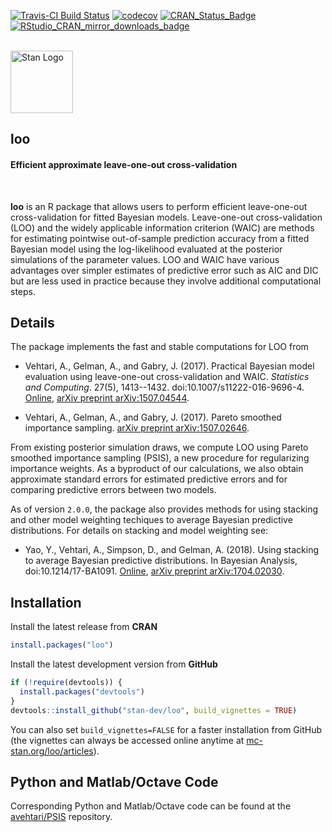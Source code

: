 [![Travis-CI Build Status](https://travis-ci.org/stan-dev/loo.svg?branch=master)](https://travis-ci.org/stan-dev/loo)
[![codecov](https://codecov.io/gh/stan-dev/loo/branch/master/graph/badge.svg)](https://codecov.io/github/stan-dev/loo?branch=master)
[![CRAN_Status_Badge](http://www.r-pkg.org/badges/version/loo?color=blue)](http://cran.r-project.org/web/packages/loo)
[![RStudio_CRAN_mirror_downloads_badge](http://cranlogs.r-pkg.org/badges/grand-total/loo?color=blue)](http://cran.r-project.org/web/packages/loo)

<br>

<div style="text-align:left">
<span><a href="http://mc-stan.org">
<img src="https://raw.githubusercontent.com/stan-dev/logos/master/logo_tm.png" width=100 alt="Stan Logo"/> </a><h2><strong>loo</strong></h2>
<h4>Efficient approximate leave-one-out cross-validation</h4></span>
</div>

<br>

**loo** is an R package that allows users to perform efficient leave-one-out cross-validation for fitted Bayesian models.
Leave-one-out cross-validation (LOO) and the widely applicable information
criterion (WAIC) are methods for estimating pointwise out-of-sample
prediction accuracy from a fitted Bayesian model using the log-likelihood
evaluated at the posterior simulations of the parameter values. LOO and WAIC
have various advantages over simpler estimates of predictive error such as
AIC and DIC but are less used in practice because they involve additional
computational steps.

## Details

The package implements the fast and stable computations for LOO from

* Vehtari, A., Gelman, A., and Gabry, J. (2017). Practical Bayesian model 
evaluation using leave-one-out cross-validation and WAIC. 
_Statistics and Computing_. 27(5), 1413--1432. doi:10.1007/s11222-016-9696-4. [Online](http://link.springer.com/article/10.1007\%2Fs11222-016-9696-4), 
[arXiv preprint arXiv:1507.04544](http://arxiv.org/abs/1507.04544).

* Vehtari, A., Gelman, A., and Gabry, J. (2017). Pareto smoothed importance sampling. 
[arXiv preprint arXiv:1507.02646](http://arxiv.org/abs/1507.02646).

From existing posterior simulation draws, we compute LOO using Pareto smoothed
importance sampling (PSIS), a new procedure for regularizing importance weights.
As a byproduct of our calculations, we also obtain approximate standard errors
for estimated predictive errors and for comparing predictive errors between two
models.

As of version `2.0.0`, the package also provides methods for using stacking and
other model weighting techiques to average Bayesian predictive distributions. 
For details on stacking and model weighting see: 

* Yao, Y., Vehtari, A., Simpson, D., and Gelman, A. (2018). Using
stacking to average Bayesian predictive distributions. In Bayesian
Analysis, doi:10.1214/17-BA1091. 
[Online](https://projecteuclid.org/euclid.ba/1516093227),
[arXiv preprint arXiv:1704.02030](https://arxiv.org/abs/1704.02030).


## Installation


Install the latest release from **CRAN**

```r
install.packages("loo")
```

Install the latest development version from **GitHub**

```r
if (!require(devtools)) {
  install.packages("devtools")
}
devtools::install_github("stan-dev/loo", build_vignettes = TRUE)
```

You can also set `build_vignettes=FALSE` for a faster installation from GitHub (the vignettes can always be accessed online anytime at [mc-stan.org/loo/articles](http://mc-stan.org/loo/articles/)).


## Python and Matlab/Octave Code

Corresponding Python and Matlab/Octave code can be found at the
[avehtari/PSIS](https://github.com/avehtari/PSIS) repository.
